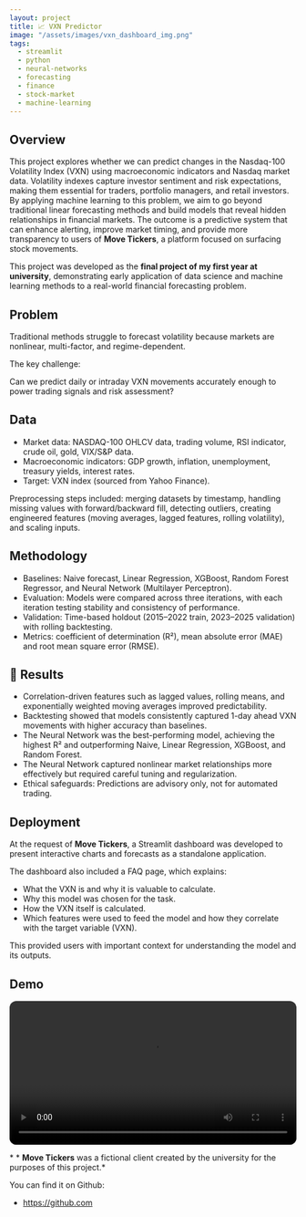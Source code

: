 ```yaml
---
layout: project
title: 📈 VXN Predictor
image: "/assets/images/vxn_dashboard_img.png"
tags:
  - streamlit
  - python
  - neural-networks
  - forecasting
  - finance
  - stock-market
  - machine-learning
---
```


## Overview

This project explores whether we can predict changes in the Nasdaq-100 Volatility Index (VXN) using macroeconomic indicators and Nasdaq market data. Volatility indexes capture investor sentiment and risk expectations, making them essential for traders, portfolio managers, and retail investors.
By applying machine learning to this problem, we aim to go beyond traditional linear forecasting methods and build models that reveal hidden relationships in financial markets. The outcome is a predictive system that can enhance alerting, improve market timing, and provide more transparency to users of **Move Tickers**, a platform focused on surfacing stock movements.

This project was developed as the **final project of my first year at university**, demonstrating early application of data science and machine learning methods to a real-world financial forecasting problem.

## Problem

Traditional methods struggle to forecast volatility because markets are nonlinear, multi-factor, and regime-dependent.

The key challenge:

Can we predict daily or intraday VXN movements accurately enough to power trading signals and risk assessment?

## Data

- Market data: NASDAQ-100 OHLCV data, trading volume, RSI indicator, crude oil, gold, VIX/S&P data.
- Macroeconomic indicators: GDP growth, inflation, unemployment, treasury yields, interest rates.
- Target: VXN index (sourced from Yahoo Finance).

Preprocessing steps included: merging datasets by timestamp, handling missing values with forward/backward fill, detecting outliers, creating engineered features (moving averages, lagged features, rolling volatility), and scaling inputs.

## Methodology

- Baselines: Naive forecast, Linear Regression, XGBoost, Random Forest Regressor, and Neural Network (Multilayer Perceptron).
- Evaluation: Models were compared across three iterations, with each iteration testing stability and consistency of performance.
- Validation: Time-based holdout (2015–2022 train, 2023–2025 validation) with rolling backtesting.
- Metrics: coefficient of determination (R²), mean absolute error (MAE) and root mean square error (RMSE).

## 🔑 Results

- Correlation-driven features such as lagged values, rolling means, and exponentially weighted moving averages improved predictability.
- Backtesting showed that models consistently captured 1-day ahead VXN movements with higher accuracy than baselines.
- The Neural Network was the best-performing model, achieving the highest R² and outperforming Naive, Linear Regression, XGBoost, and Random Forest.
- The Neural Network captured nonlinear market relationships more effectively but required careful tuning and regularization.
- Ethical safeguards: Predictions are advisory only, not for automated trading.

## Deployment

At the request of **Move Tickers**, a Streamlit dashboard was developed to present interactive charts and forecasts as a standalone application.

The dashboard also included a FAQ page, which explains:

- What the VXN is and why it is valuable to calculate.
- Why this model was chosen for the task.
- How the VXN itself is calculated.
- Which features were used to feed the model and how they correlate with the target variable (VXN).

This provided users with important context for understanding the model and its outputs.

## Demo

<video
  controls
  preload="metadata"
  style="width:100%;border-radius:12px;">
  <source src="{{ site.baseurl }}/assets/videos/vxn_predictor-demo.mp4" type="video/mp4">
  <source src="{{ site.baseurl }}/assets/videos/vxn_predictor-demo.webm" type="video/webm">
  Sorry, your browser doesn’t support embedded videos.
</video>

\* * **Move Tickers** was a fictional client created by the university for the purposes of this project.* 

You can find it on Github:

- <https://github.com>
